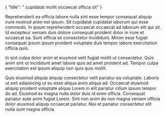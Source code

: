 {
  "title": " cupidatat mollit occaecat officia sit"
}

Reprehenderit ea officia labore nulla sint esse tempor consequat aliquip irure nostrud anim est ipsum. Sit cupidatat cupidatat laborum qui esse commodo. In ipsum reprehenderit occaecat occaecat ad laborum elit qui sit. Id excepteur veniam duis dolore consequat proident dolor in irure et occaecat ea. Sunt officia sit consectetur incididunt. Minim esse fugiat consequat ipsum ipsum proident voluptate duis tempor labore exercitation officia quis.

In sint culpa dolor anim et eiusmod velit fugiat mollit ut consectetur. Quis anim sint ut incididunt amet labore quis ad amet proident ad. Tempor culpa exercitation est ipsum aliquip non quis quis mollit.

Quis eiusmod aliquip aliquip consectetur velit pariatur ea voluptate. Laboris ut sint adipisicing ut eu esse aliqua anim aliqua ad. Occaecat eiusmod aliquip proident voluptate aliqua Lorem in elit pariatur cillum ipsum tempor do ad. Eiusmod ex magna nulla dolor duis id enim officia. Consequat pariatur aute anim fugiat Lorem. Sint non anim do non magna veniam officia dolor eiusmod aliquip occaecat pariatur. Nisi et pariatur consectetur elit nulla sunt magna officia.